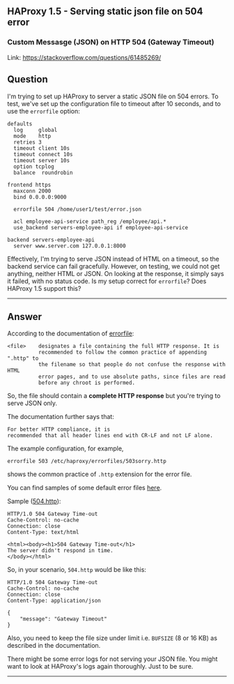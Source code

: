 ## HAProxy 1.5 - Serving static json file on 504 error

### Custom Messasge (JSON) on HTTP 504 (Gateway Timeout)

Link: https://stackoverflow.com/questions/61485269/

## Question

I'm trying to set up HAProxy to server a static JSON file on 504 errors. To test, we've set up the configuration file to timeout after 10 seconds, and to use the `errorfile` option:

```
defaults
  log     global
  mode    http
  retries 3
  timeout client 10s
  timeout connect 10s
  timeout server 10s
  option tcplog
  balance  roundrobin

frontend https
  maxconn 2000
  bind 0.0.0.0:9000

  errorfile 504 /home/user1/test/error.json

  acl employee-api-service path_reg /employee/api.*
  use_backend servers-employee-api if employee-api-service

backend servers-employee-api
  server www.server.com 127.0.0.1:8000
```

Effectively, I'm trying to serve JSON instead of HTML on a timeout, so the backend service can fail gracefully. However, on testing, we could not get anything, neither HTML or JSON. On looking at the response, it simply says it failed, with no status code. Is my setup correct for `errorfile`?  Does HAProxy 1.5 support this?

---

## Answer

According to the documentation of [errorfile][1]:

```
<file>    designates a file containing the full HTTP response. It is
          recommended to follow the common practice of appending ".http" to
          the filename so that people do not confuse the response with HTML
          error pages, and to use absolute paths, since files are read
          before any chroot is performed.
```

So, the file should contain a **complete HTTP response** but you're trying to serve JSON only.

The documentation further says that:

```
For better HTTP compliance, it is
recommended that all header lines end with CR-LF and not LF alone.
```

The example configuration, for example, 

    errorfile 503 /etc/haproxy/errorfiles/503sorry.http

shows the common practice of `.http` extension for the error file.

You can find samples of some default error files [here][2].

Sample ([504.http][3]):

```
HTTP/1.0 504 Gateway Time-out
Cache-Control: no-cache
Connection: close
Content-Type: text/html

<html><body><h1>504 Gateway Time-out</h1>
The server didn't respond in time.
</body></html>

```

So, in your scenario, `504.http` would be like this:

```
HTTP/1.0 504 Gateway Time-out
Cache-Control: no-cache
Connection: close
Content-Type: application/json

{
    "message": "Gateway Timeout"
}

```

Also, you need to keep the file size under limit i.e. `BUFSIZE` (8 or 16 KB) as described in the documentation.

There might be some error logs for not serving your JSON file. You might want to look at HAProxy's logs again thoroughly. Just to be sure.

  [1]: https://cbonte.github.io/haproxy-dconv/configuration-1.5.html#4-errorfile
  [2]: https://github.com/joyent/haproxy-1.5/tree/master/examples/errorfiles
  [3]: https://github.com/joyent/haproxy-1.5/blob/master/examples/errorfiles/504.http

---
